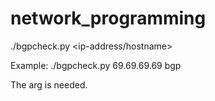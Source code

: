 # network_programming

./bgpcheck.py <ip-address/hostname> <bgp>

Example: 
./bgpcheck.py 69.69.69.69 bgp

The arg is needed.
